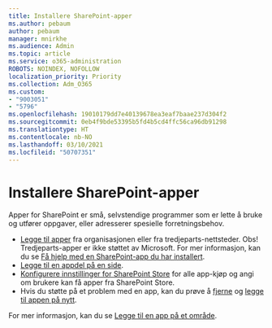 ```yaml
---
title: Installere SharePoint-apper
ms.author: pebaum
author: pebaum
manager: mnirkhe
ms.audience: Admin
ms.topic: article
ms.service: o365-administration
ROBOTS: NOINDEX, NOFOLLOW
localization_priority: Priority
ms.collection: Adm_O365
ms.custom:
- "9003051"
- "5796"
ms.openlocfilehash: 19010179dd7e40139678ea3eaf7baae237d304f2
ms.sourcegitcommit: 0eb4f9bde53395b5fd4b5cd4ffc56ca96db91298
ms.translationtype: HT
ms.contentlocale: nb-NO
ms.lasthandoff: 03/10/2021
ms.locfileid: "50707351"
---
```

# <a name="install-sharepoint-apps"></a>Installere SharePoint-apper

Apper for SharePoint er små, selvstendige programmer som er lette å bruke og utfører oppgaver, eller adresserer spesielle forretningsbehov.

- [Legge til apper](https://support.microsoft.com/office/ef9c0dbd-7fe1-4715-a1b0-fe3bc81317cb)  fra organisasjonen eller fra tredjeparts-nettsteder. Obs! Tredjeparts-apper er ikke støttet av Microsoft. For mer informasjon, kan du se  [Få hjelp med en SharePoint-app du har installert](https://support.office.com/article/get-help-for-a-sharepoint-app-you-installed-fd98af7f-6af0-4573-8360-8f5631c6ab21).
-   [Legge til en appdel på en side](https://support.microsoft.com/office/6f06c0b7-44b8-4c69-b4ad-85197eee8d78).
-   [Konfigurere innstillinger for SharePoint Store](https://docs.microsoft.com/sharepoint/configure-sharepoint-store-settings)  for alle app-kjøp og angi om brukere kan få apper fra SharePoint Store.
-   Hvis du støtte på et problem med en app, kan du prøve å  [fjerne](https://support.microsoft.com/office/03198d1b-c33b-498d-9469-af641a587d6c)  og  [legge til appen på nytt](https://support.microsoft.com/office/ef9c0dbd-7fe1-4715-a1b0-fe3bc81317cb).

For mer informasjon, kan du se [Legge til en app på et område](https://support.microsoft.com/office/add-an-app-to-a-site-ef9c0dbd-7fe1-4715-a1b0-fe3bc81317cb).